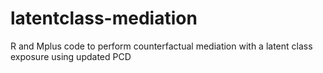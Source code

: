 # latentclass-mediation
R and Mplus code to perform counterfactual mediation with a latent class exposure using updated PCD
